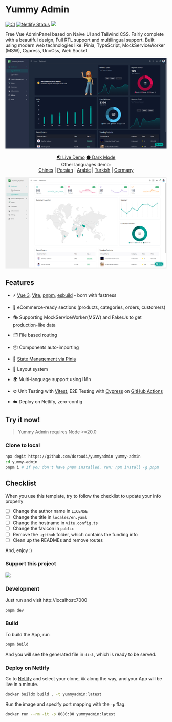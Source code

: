 # Yummy Admin

[![CI](https://github.com/doroudi/YummyAdmin/actions/workflows/ci.yml/badge.svg)](https://github.com/doroudi/YummyAdmin/actions/workflows/ci.yml)
[![Netlify Status](https://api.netlify.com/api/v1/badges/24e54305-5d97-447e-adba-ed0a7c18513e/deploy-status)](https://app.netlify.com/sites/yummy-admin/deploys)
<a href="https://coff.ee/doroudi"><img src="https://www.buymeacoffee.com/assets/img/custom_images/yellow_img.png" height="20px"></a>


Free Vue AdminPanel based on Naive UI and Tailwind CSS. Fairly complete with a beautiful design, Full RTL support and multilingual support.
Built using modern web technologies like: Pinia, TypeScript, MockServiceWorker (MSW), Cypress, UnoCss, Web Socket

![Preview](/docs/banner-dark.png "Preview")

<p align='center'>
   <a href="https://yummy-admin.netlify.app/">🌏 Live Demo</a>
   <a href="https://yummy-admin.netlify.app?theme=dark">🌑 Dark Mode</a>
   <br>
   Other languages demo:<br />
   <a href="https://yummy-admin.netlify.app?lang=cn"> Chines</a> |
   <a href="https://yummy-admin.netlify.app?lang=fa"> Persian</a> |
   <a href="https://yummy-admin.netlify.app?lang=ar"> Arabic</a> |
   <a href="https://yummy-admin.netlify.app?lang=tr"> Turkish</a> |
   <a href="https://yummy-admin.netlify.app?lang=de"> Germany</a>
</p>

![Preview](/docs/banner-light.png "Preview Light")

## Features

- ⚡️ [Vue 3](https://github.com/vuejs/core), [Vite](https://github.com/vitejs/vite), [pnpm](https://pnpm.io/), [esbuild](https://github.com/evanw/esbuild) - born with fastness
- 🛒 eCommerce-ready sections (products, categories, orders, customers)

- 🎭 Supporting MockServiceWorker(MSW) and FakerJs to get production-like data
- 🗂 File based routing

- 📦 Components auto-importing

- 🍍 [State Management via Pinia](https://pinia.vuejs.org/)

- 📑 Layout system

- 🌍 Multi-language support using I18n

- ⚙️ Unit Testing with [Vitest](https://github.com/vitest-dev/vitest), E2E Testing with [Cypress](https://cypress.io/) on [GitHub Actions](https://github.com/features/actions)

- ☁️ Deploy on Netlify, zero-config

## Try it now!

> Yummy Admin requires Node >=20.0

### Clone to local

```bash
npx degit https://github.com/doroudi/yummyadmin yummy-admin
cd yummy-admin
pnpm i # If you don't have pnpm installed, run: npm install -g pnpm
```

## Checklist

When you use this template, try to follow the checklist to update your info properly

- [ ] Change the author name in `LICENSE`
- [ ] Change the title in `locales/en.yaml`
- [ ] Change the hostname in `vite.config.ts`
- [ ] Change the favicon in `public`
- [ ] Remove the `.github` folder, which contains the funding info
- [ ] Clean up the READMEs and remove routes

And, enjoy :)

### Support this project

<a href="https://coff.ee/doroudi"><img src="https://www.buymeacoffee.com/assets/img/custom_images/orange_img.png"></a>

### Development

Just run and visit http://localhost:7000

```bash
pnpm dev
```

### Build

To build the App, run

```bash
pnpm build
```

And you will see the generated file in `dist`, which is ready to be served.

### Deploy on Netlify

Go to [Netlify](https://app.netlify.com/start) and select your clone, `OK` along the way, and your App will be live in a minute.

```bash
docker buildx build . -t yummyadmin:latest
```

Run the image and specify port mapping with the `-p` flag.

```bash
docker run --rm -it -p 8080:80 yummyadmin:latest
```
